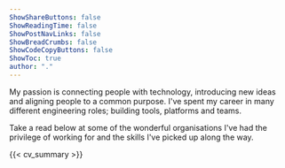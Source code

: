 ```yaml
---
ShowShareButtons: false
ShowReadingTime: false
ShowPostNavLinks: false
ShowBreadCrumbs: false
ShowCodeCopyButtons: false
ShowToc: true
author: "."
---
```


My passion is connecting people with technology, introducing new ideas and aligning people to a common purpose. I've spent my career in many different engineering roles; building tools, platforms and teams.

Take a read below at some of the wonderful organisations I've had the privilege of working for and the skills I've picked up along the way.

{{< cv_summary >}}